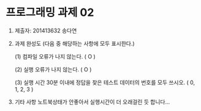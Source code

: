 ﻿# 프로그래밍 과제 02

1. 제출자: 201413632 송다연

2. 과제 완성도 (다음 중 해당하는 사항에 모두 표시한다.)

	(1) 컴파일 오류가 나지 않는다. ( O )
    
	(2) 실행 오류가 나지 않는다. ( O )
    
	(3) 실행 시간 30분 이내에 정답을 찾은 테스트 데이터의 번호를 모두 쓰시오. (  0, 1, 2, 3 )
    
3. 기타 사항 노트북상태가 안좋아서 실행시간이 더 오래걸린 듯 합니다...


